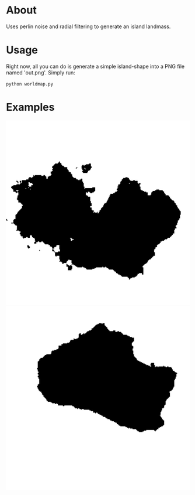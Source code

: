 # About

Uses perlin noise and radial filtering to generate an island landmass.

# Usage

Right now, all you can do is generate a simple island-shape into a PNG file named 'out.png'. Simply run:

```
python worldmap.py
```

# Examples

![Example 1 of generated islands](/examples/1.png)
![Example 2 of generated islands](/examples/2.png)
